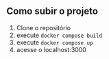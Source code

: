 ## Como subir o projeto

1. Clone o repositório
2. execute `docker compose build`
3. execute `docker compose up`
4. acesse o localhost:3000
